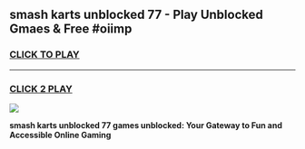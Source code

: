 
## smash karts unblocked 77 - Play Unblocked Gmaes & Free #oiimp
<h3>
<a href="https://news.freeplayer.one?title=smash_karts_unblocked_77&ref=03M">CLICK TO PLAY</a></h3>
<hr>

<h3>
<a href="https://news.freeplayer.one?title=smash_karts_unblocked_77&ref=03M">CLICK 2 PLAY</a>
  
</h3>

<a href="https://news.freeplayer.one?title=smash_karts_unblocked_77&ref=03M"><img src="https://clearcache.store/games.png"></a>


**smash karts unblocked 77 games unblocked: Your Gateway to Fun and Accessible Online Gaming**
